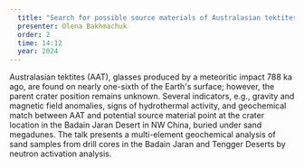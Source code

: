```yaml
---
  title: "Search for possible source materials of Australasian tektites"
  presenter: Olena Bakhmachuk
  order: 2
  time: 14:12
  year: 2024
---
```

Australasian tektites (AAT), glasses produced by a meteoritic impact 788 ka ago, are found on nearly one-sixth of the Earth's surface; however, the parent crater position remains unknown. Several indicators, e.g., gravity and magnetic field anomalies, signs of hydrothermal activity, and geochemical match between AAT and potential source material point at the crater location in the Badain Jaran Desert in NW China, buried under sand megadunes. The talk presents a multi-element geochemical analysis of sand samples from drill cores in the Badain Jaran and Tengger Deserts by neutron activation analysis.